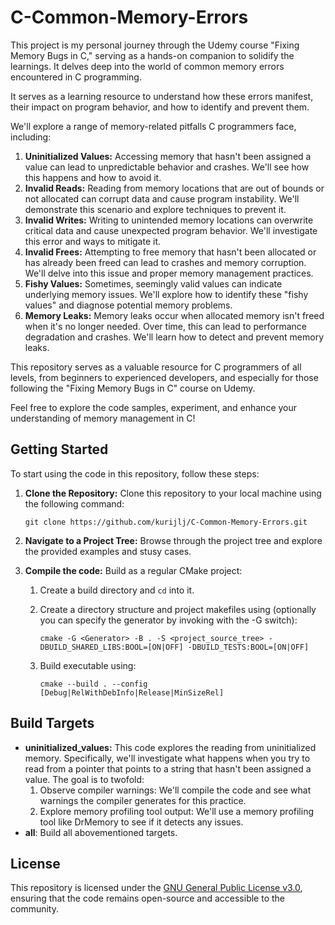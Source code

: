 # C-Common-Memory-Errors

This project is my personal journey through the Udemy course "Fixing Memory Bugs
in C," serving as a hands-on companion to solidify the learnings. It delves deep
into the world of common memory errors encountered in C programming.

It serves as a learning resource to understand how these errors manifest, their
impact on program behavior, and how to identify and prevent them.

We'll explore a range of memory-related pitfalls C programmers face, including:

1. **Uninitialized Values:** Accessing memory that hasn't been assigned a value
   can lead to unpredictable behavior and crashes. We'll see how this happens
   and how to avoid it.
2. **Invalid Reads:** Reading from memory locations that are out of bounds or
   not allocated can corrupt data and cause program instability. We'll
   demonstrate this scenario and explore techniques to prevent it.
3. **Invalid Writes:** Writing to unintended memory locations can overwrite
   critical data and cause unexpected program behavior. We'll investigate this
   error and ways to mitigate it.
4. **Invalid Frees:** Attempting to free memory that hasn't been allocated or
   has already been freed can lead to crashes and memory corruption. We'll delve
   into this issue and proper memory management practices.
5. **Fishy Values:** Sometimes, seemingly valid values can indicate underlying
   memory issues. We'll explore how to identify these "fishy values" and
   diagnose potential memory problems.
6. **Memory Leaks:** Memory leaks occur when allocated memory isn't freed when
   it's no longer needed. Over time, this can lead to performance degradation
   and crashes. We'll learn how to detect and prevent memory leaks.

This repository serves as a valuable resource for C programmers of all levels,
from beginners to experienced developers, and especially for those following the
"Fixing Memory Bugs in C" course on Udemy.

Feel free to explore the code samples, experiment, and enhance your
understanding of memory management in C!

## Getting Started

To start using the code in this repository, follow these steps:

1. **Clone the Repository:** Clone this repository to your local machine using
   the following command:

    ``` shell
    git clone https://github.com/kurijlj/C-Common-Memory-Errors.git
    ```

2. **Navigate to a Project Tree:** Browse through the project tree and explore
   the provided examples and stusy cases.

3. **Compile the code:** Build as a regular CMake project:

   1. Create a build directory and `cd` into it.
   2. Create a directory structure and project makefiles using (optionally you
   can specify the generator by invoking with the -G switch):

       ``` shell
       cmake -G <Generator> -B . -S <project_source_tree> -DBUILD_SHARED_LIBS:BOOL=[ON|OFF] -DBUILD_TESTS:BOOL=[ON|OFF]
       ```

   3. Build executable using:

       ```shell
       cmake --build . --config [Debug|RelWithDebInfo|Release|MinSizeRel]
       ```

## Build Targets

- **uninitialized_values:** This code explores the reading from uninitialized
  memory. Specifically, we'll investigate what happens when you try to read
  from a pointer that points to a string that hasn't been assigned a value.
  The goal is to twofold:
  1. Observe compiler warnings: We'll compile the code and see what warnings the
  compiler generates for this practice.
  1. Explore memory profiling tool output: We'll use a memory profiling tool
  like DrMemory to see if it detects any issues.
- **all**: Build all abovementioned targets.

## License

This repository is licensed under the [GNU General Public License
v3.0](LICENSE), ensuring that the code remains open-source and accessible to the
community.
